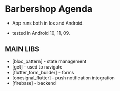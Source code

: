 # Barbershop Agenda

- App runs both in Ios and Android.

- tested in Android 10, 11, 09.

## MAIN LIBS
- [bloc_pattern] - state management
- [get] - used to navigate
- [flutter_form_builder] - forms
- [onesignal_flutter] - push notification integration
- [firebase] - backend

